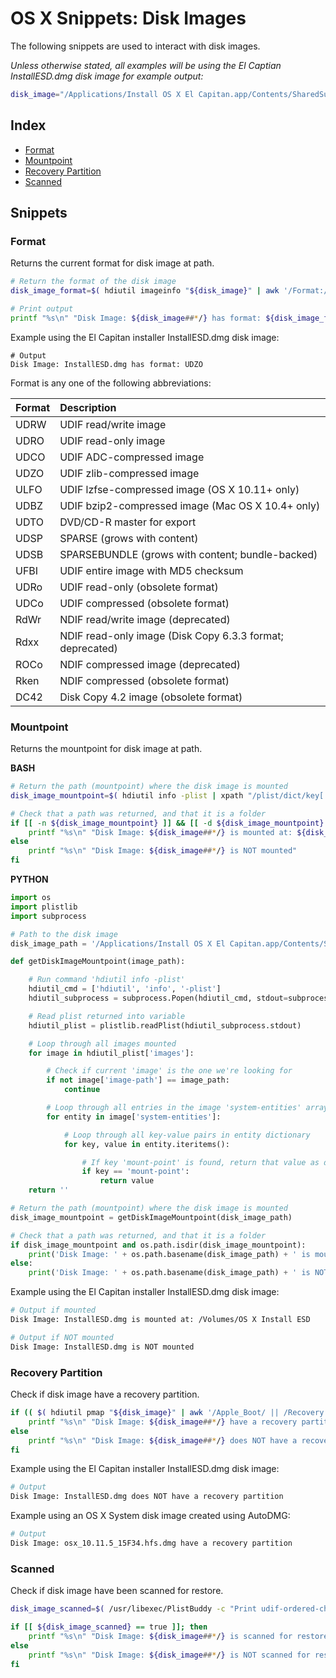 # OS X Snippets: Disk Images 

The following snippets are used to interact with disk images.

_Unless otherwise stated, all examples will be using the El Captian InstallESD.dmg disk image for example output:_

```bash
disk_image="/Applications/Install OS X El Capitan.app/Contents/SharedSupport/InstallESD.dmg"
```

## Index

* [Format](https://github.com/erikberglund/Scripts/blob/master/snippets/osx_diskimages.md#format)
* [Mountpoint](https://github.com/erikberglund/Scripts/blob/master/snippets/osx_diskimages.md#mountpoint)
* [Recovery Partition](https://github.com/erikberglund/Scripts/blob/master/snippets/osx_diskimages.md#recovery-partition)
* [Scanned](https://github.com/erikberglund/Scripts/blob/master/snippets/osx_diskimages.md#scanned)

## Snippets

### Format

Returns the current format for disk image at path.

```bash
# Return the format of the disk image
disk_image_format=$( hdiutil imageinfo "${disk_image}" | awk '/Format:/ { print $NF }' )

# Print output
printf "%s\n" "Disk Image: ${disk_image##*/} has format: ${disk_image_format}"
```

Example using the El Capitan installer InstallESD.dmg disk image:

```
# Output
Disk Image: InstallESD.dmg has format: UDZO
```

Format is any one of the following abbreviations:

| Format | Description           |
|:-------|:----------------------|
| UDRW   | UDIF read/write image |
| UDRO   | UDIF read-only image |
| UDCO   | UDIF ADC-compressed image |
| UDZO   | UDIF zlib-compressed image |
| ULFO   | UDIF lzfse-compressed image (OS X 10.11+ only) |
| UDBZ   | UDIF bzip2-compressed image (Mac OS X 10.4+ only) |
| UDTO   | DVD/CD-R master for export |
| UDSP   | SPARSE (grows with content) |
| UDSB   | SPARSEBUNDLE (grows with content; bundle-backed) |
| UFBI   | UDIF entire image with MD5 checksum |
| UDRo   | UDIF read-only (obsolete format) |
| UDCo   | UDIF compressed (obsolete format) |
| RdWr   | NDIF read/write image (deprecated) |
| Rdxx   | NDIF read-only image (Disk Copy 6.3.3 format; deprecated) |
| ROCo   | NDIF compressed image (deprecated) |
| Rken   | NDIF compressed (obsolete format) |
| DC42   | Disk Copy 4.2 image (obsolete format) |

### Mountpoint

Returns the mountpoint for disk image at path.

**BASH**
```bash
# Return the path (mountpoint) where the disk image is mounted
disk_image_mountpoint=$( hdiutil info -plist | xpath "/plist/dict/key[.='images']/following-sibling::array/dict/key[.='image-path']/following-sibling::string[1][contains(., \"${disk_image}\")]/../key[.='system-entities']/following-sibling::array/dict/key[.='mount-point']/following-sibling::string/text()" 2>/dev/null )

# Check that a path was returned, and that it is a folder
if [[ -n ${disk_image_mountpoint} ]] && [[ -d ${disk_image_mountpoint} ]]; then
    printf "%s\n" "Disk Image: ${disk_image##*/} is mounted at: ${disk_image_mountpoint}"
else
    printf "%s\n" "Disk Image: ${disk_image##*/} is NOT mounted"
fi
```

**PYTHON**
```python
import os
import plistlib
import subprocess

# Path to the disk image
disk_image_path = '/Applications/Install OS X El Capitan.app/Contents/SharedSupport/InstallESD.dmg'

def getDiskImageMountpoint(image_path):

	# Run command 'hdiutil info -plist'
	hdiutil_cmd = ['hdiutil', 'info', '-plist']
	hdiutil_subprocess = subprocess.Popen(hdiutil_cmd, stdout=subprocess.PIPE)

	# Read plist returned into variable
	hdiutil_plist = plistlib.readPlist(hdiutil_subprocess.stdout)

	# Loop through all images mounted
	for image in hdiutil_plist['images']:

		# Check if current 'image' is the one we're looking for
		if not image['image-path'] == image_path:
			continue

		# Loop through all entries in the image 'system-entities' array
		for entity in image['system-entities']:

			# Loop through all key-value pairs in entity dictionary
			for key, value in entity.iteritems():

				# If key 'mount-point' is found, return that value as disk image mountpoint
				if key == 'mount-point':
					return value
	return ''

# Return the path (mountpoint) where the disk image is mounted
disk_image_mountpoint = getDiskImageMountpoint(disk_image_path)

# Check that a path was returned, and that it is a folder
if disk_image_mountpoint and os.path.isdir(disk_image_mountpoint):
	print('Disk Image: ' + os.path.basename(disk_image_path) + ' is mounted at: ' + disk_image_mountpoint)
else:
	print('Disk Image: ' + os.path.basename(disk_image_path) + ' is NOT mounted')
```

Example using the El Capitan installer InstallESD.dmg disk image:

```bash
# Output if mounted
Disk Image: InstallESD.dmg is mounted at: /Volumes/OS X Install ESD

# Output if NOT mounted
Disk Image: InstallESD.dmg is NOT mounted
```

### Recovery Partition

Check if disk image have a recovery partition.

```bash
if (( $( hdiutil pmap "${disk_image}" | awk '/Apple_Boot/ || /Recovery HD/ { print 1 }' ) )); then
    printf "%s\n" "Disk Image: ${disk_image##*/} have a recovery partition"
else
    printf "%s\n" "Disk Image: ${disk_image##*/} does NOT have a recovery partition"
fi
```

Example using the El Capitan installer InstallESD.dmg disk image:

```bash
# Output
Disk Image: InstallESD.dmg does NOT have a recovery partition
```

Example using an OS X System disk image created using AutoDMG:

```bash
# Output
Disk Image: osx_10.11.5_15F34.hfs.dmg have a recovery partition
```
### Scanned

Check if disk image have been scanned for restore.

```bash
disk_image_scanned=$( /usr/libexec/PlistBuddy -c "Print udif-ordered-chunks" /dev/stdin <<< $( hdiutil imageinfo "${disk_image}" -plist ) )

if [[ ${disk_image_scanned} == true ]]; then
    printf "%s\n" "Disk Image: ${disk_image##*/} is scanned for restore"
else
    printf "%s\n" "Disk Image: ${disk_image##*/} is NOT scanned for restore"
fi
```
